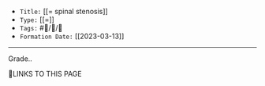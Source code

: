 -   `Title:` [[= spinal stenosis]]
-   `Type:` [[=]]
-   `Tags:` #🧠️/📝️/🌱️ 
-   `Formation Date:` [[2023-03-13]]
---

Grade..





🔗LINKS TO THIS PAGE
